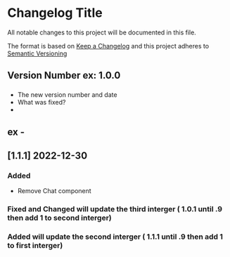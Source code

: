 # Changelog Title

All notable changes to this project will be documented in this file.

The format is based on [Keep a Changelog](https://keepachangelog.com/en/1.0.0)
and this project adheres to 
[Semantic Versioning](https://semver.org/spec/v2.0.0.html) 

## Version Number ex: 1.0.0

###
- The new version number and date
- What was fixed?
- 
## ex - 
## [1.1.1] 2022-12-30
### Added 
- Remove Chat component


### Fixed and Changed will update the third interger ( 1.0.1 until .9 then add 1 to second interger)
### Added will update the second interger ( 1.1.1 until .9 then add 1 to first interger)
